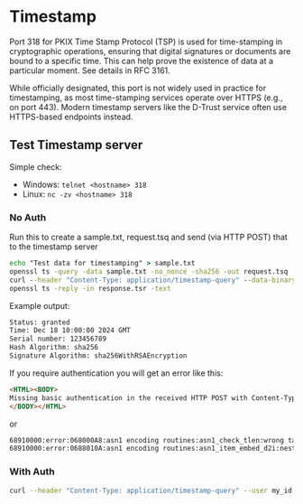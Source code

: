 # Timestamp

Port 318 for PKIX Time Stamp Protocol (TSP) is used for time-stamping in cryptographic operations, ensuring that digital signatures or documents are bound to a specific time. This can help prove the existence of data at a particular moment. See details in RFC 3161.

While officially designated, this port is not widely used in practice for timestamping, as most time-stamping services operate over HTTPS (e.g., on port 443). Modern timestamp servers like the D-Trust service often use HTTPS-based endpoints instead.

## Test Timestamp server

Simple check:

- Windows: ```telnet <hostname> 318```
- Linux: ```nc -zv <hostname> 318```

### No Auth

Run this to create a sample.txt, request.tsq and send (via HTTP POST) that to the timestamp server

``` bat
echo "Test data for timestamping" > sample.txt
openssl ts -query -data sample.txt -no_nonce -sha256 -out request.tsq
curl --header "Content-Type: application/timestamp-query" --data-binary "@request.tsq" https://timestamp-service.d-trust.net/ -o response.tsr
openssl ts -reply -in response.tsr -text
```

Example output:

``` txt
Status: granted
Time: Dec 18 10:00:00 2024 GMT
Serial number: 123456789
Hash Algorithm: sha256
Signature Algorithm: sha256WithRSAEncryption
```

If you require authentication you will get an error like this:

``` html
<HTML><BODY>
Missing basic authentication in the received HTTP POST with Content-Type application/timestamp-query.
</BODY></HTML>
```

or

```txt
68910000:error:068000A8:asn1 encoding routines:asn1_check_tlen:wrong tag:crypto\asn1\tasn_dec.c:1188:
68910000:error:0688010A:asn1 encoding routines:asn1_item_embed_d2i:nested asn1 error:crypto\asn1\tasn_dec.c:349:Type=TS_RESP
```

### With Auth

``` sh
curl --header "Content-Type: application/timestamp-query" --user my_id:my_secret --data-binary "@request.tsq" https://timestamp-service.d-trust.net/ -o response.tsr
```
